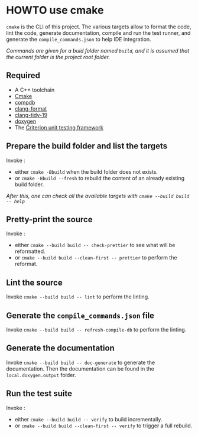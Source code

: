 # HOWTO use cmake

`cmake` is the CLI of this project. The various targets allow to format the code, lint the code, generate documentation, compile and run the test runner, and generate the `compile_commands.json` to help IDE integration.

_Commands are given for a buid folder named `build`, and it is assumed that the current folder is the project root folder._

## Required

* A C++ toolchain
* [Cmake](https://cmake.org/)
* [compdb](https://github.com/Sarcasm/compdb)
* [clang-format](https://clang.llvm.org/docs/ClangFormat.html)
* [clang-tidy-19](https://clang.llvm.org/extra/clang-tidy/)
* [doxygen](https://doxygen.nl/)
* The [Criterion unit testing framework](https://github.com/Snaipe/Criterion)

## Prepare the build folder and list the targets

Invoke :

* either `cmake -Bbuild` when the build folder does not exists.
* or `cmake -Bbuild --fresh` to rebuild the content of an already existing build folder.

_After this, one can check all the available targets with `cmake --build build -- help`_

## Pretty-print the source

Invoke :

* either `cmake --build build -- check-prettier` to see what will be reformatted.
* or `cmake --build build --clean-first -- prettier` to perform the reformat.

## Lint the source

Invoke `cmake --build build -- lint` to perform the linting.

## Generate the `compile_commands.json` file

Invoke `cmake --build build -- refresh-compile-db` to perform the linting.

## Generate the documentation

Invoke `cmake --build build -- doc-generate` to generate the documentation. Then
the documentation can be found in the `local.doxygen.output` folder.

## Run the test suite

Invoke :

* either `cmake --build build -- verify` to build incrementally.
* or `cmake --build build --clean-first -- verify` to trigger a full rebuild.
